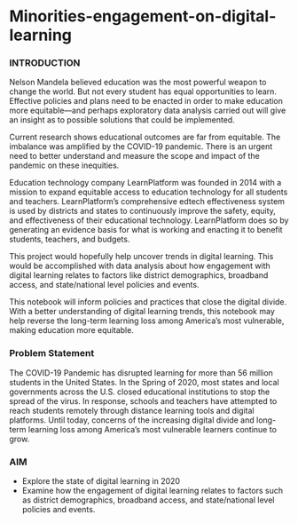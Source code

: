 # Minorities-engagement-on-digital-learning
### INTRODUCTION

Nelson Mandela believed education was the most powerful weapon to change the world. But not every student has equal opportunities to learn. Effective policies and plans need to be enacted in order to make education more equitable—and perhaps exploratory data analysis carried out will give an insight as to possible solutions that could be implemented.

Current research shows educational outcomes are far from equitable. The imbalance was amplified by the COVID-19 pandemic. There is an urgent need to better understand and measure the scope and impact of the pandemic on these inequities.

Education technology company LearnPlatform was founded in 2014 with a mission to expand equitable access to education technology for all students and teachers. LearnPlatform’s comprehensive edtech effectiveness system is used by districts and states to continuously improve the safety, equity, and effectiveness of their educational technology. LearnPlatform does so by generating an evidence basis for what is working and enacting it to benefit students, teachers, and budgets.

This project would hopefully help uncover trends in digital learning. This would be accomplished with data analysis about how engagement with digital learning relates to factors like district demographics, broadband access, and state/national level policies and events.

This notebook will inform policies and practices that close the digital divide. With a better understanding of digital learning trends, this notebook may help reverse the long-term learning loss among America’s most vulnerable, making education more equitable.

### Problem Statement
The COVID-19 Pandemic has disrupted learning for more than 56 million students in the United States. In the Spring of 2020, most states and local governments across the U.S. closed educational institutions to stop the spread of the virus. In response, schools and teachers have attempted to reach students remotely through distance learning tools and digital platforms. Until today, concerns of the increasing digital divide and long-term learning loss among America’s most vulnerable learners continue to grow.

### AIM
- Explore the state of digital learning in 2020 
- Examine how the engagement of digital learning relates to factors such as district demographics, broadband access, and state/national level policies and events.
